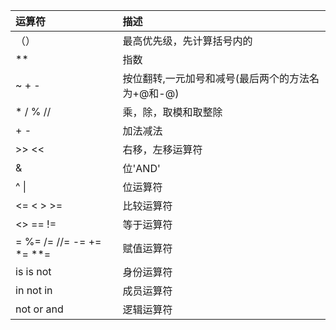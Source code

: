 | 运算符 | 描述 |
| :- | :- |
| （） | 最高优先级，先计算括号内的 |
| ** | 指数 |
| ~ + - | 按位翻转,一元加号和减号(最后两个的方法名为+@和-@) |
| * / % // | 乘，除，取模和取整除 |
| + - | 加法减法 |
| &gt;&gt; &lt;&lt; | 右移，左移运算符 |
| &amp; | 位'AND' |
| ^ \| | 位运算符 |
| &lt;= &lt; &gt; &gt;= | 比较运算符 |
| &lt;&gt; == != | 等于运算符 |
| = %= /= //= -= += *= **= | 赋值运算符 |
| is is not | 身份运算符 |
| in not in | 成员运算符 |
| not or and | 逻辑运算符 |
